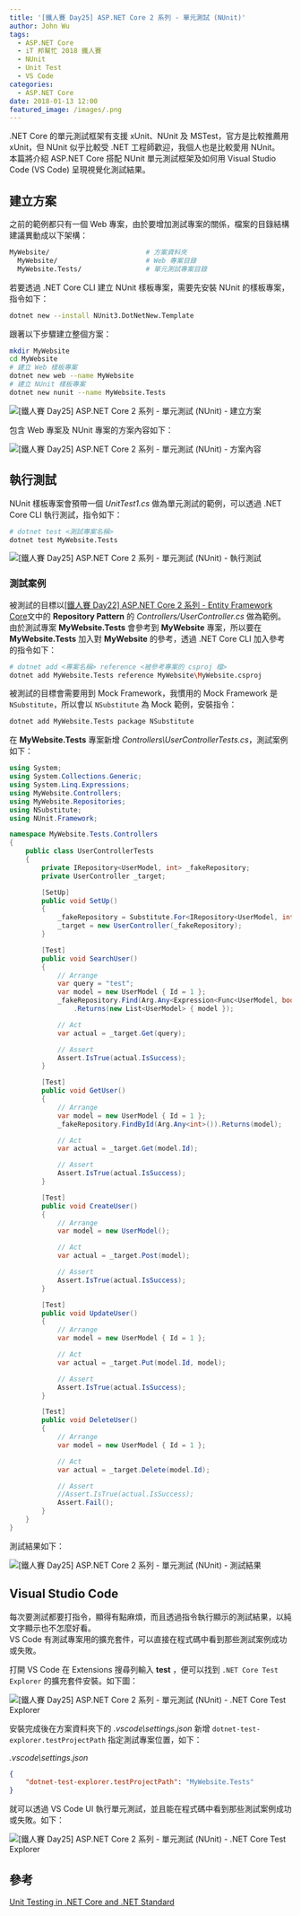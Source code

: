 ```yaml
---
title: '[鐵人賽 Day25] ASP.NET Core 2 系列 - 單元測試 (NUnit)'
author: John Wu
tags:
  - ASP.NET Core
  - iT 邦幫忙 2018 鐵人賽
  - NUnit
  - Unit Test
  - VS Code
categories:
  - ASP.NET Core
date: 2018-01-13 12:00
featured_image: /images/.png
---
```


.NET Core 的單元測試框架有支援 xUnit、NUnit 及 MSTest，官方是比較推薦用 xUnit，但 NUnit 似乎比較受 .NET 工程師歡迎，我個人也是比較愛用 NUnit。  
本篇將介紹 ASP.NET Core 搭配 NUnit 單元測試框架及如何用 Visual Studio Code (VS Code) 呈現視覺化測試結果。  

<!-- more -->

## 建立方案

之前的範例都只有一個 Web 專案，由於要增加測試專案的關係，檔案的目錄結構建議異動成以下架構：  
```sh
MyWebsite/                        # 方案資料夾
  MyWebsite/                      # Web 專案目錄
  MyWebsite.Tests/                # 單元測試專案目錄
```

若要透過 .NET Core CLI 建立 NUnit 樣板專案，需要先安裝 NUnit 的樣板專案，指令如下：  
```sh
dotnet new --install NUnit3.DotNetNew.Template
```

跟著以下步驟建立整個方案：  
```sh
mkdir MyWebsite
cd MyWebsite
# 建立 Web 樣板專案
dotnet new web --name MyWebsite
# 建立 NUnit 樣板專案
dotnet new nunit --name MyWebsite.Tests
```

![[鐵人賽 Day25] ASP.NET Core 2 系列 - 單元測試 (NUnit) - 建立方案](/images/i25-1.png)

包含 Web 專案及 NUnit 專案的方案內容如下：  

![[鐵人賽 Day25] ASP.NET Core 2 系列 - 單元測試 (NUnit) - 方案內容](/images/i25-2.png)

## 執行測試

NUnit 樣板專案會預帶一個 *UnitTest1.cs* 做為單元測試的範例，可以透過 .NET Core CLI 執行測試，指令如下：  
```sh
# dotnet test <測試專案名稱>
dotnet test MyWebsite.Tests
```

![[鐵人賽 Day25] ASP.NET Core 2 系列 - 單元測試 (NUnit) - 執行測試](/images/i25-3.png)

### 測試案例

被測試的目標以[[鐵人賽 Day22] ASP.NET Core 2 系列 - Entity Framework Core](/article/ironman-day22-asp-net-core-entity-framework-core.html)文中的 **Repository Pattern** 的 *Controllers/UserController.cs* 做為範例。  
由於測試專案 **MyWebsite.Tests** 會參考到 **MyWebsite** 專案，所以要在 **MyWebsite.Tests** 加入對 **MyWebsite** 的參考，透過 .NET Core CLI 加入參考的指令如下：  
```sh
# dotnet add <專案名稱> reference <被參考專案的 csproj 檔>
dotnet add MyWebsite.Tests reference MyWebsite\MyWebsite.csproj
```

被測試的目標會需要用到 Mock Framework，我慣用的 Mock Framework 是 `NSubstitute`，所以會以 `NSubstitute` 為 Mock 範例，安裝指令：  
```sh
dotnet add MyWebsite.Tests package NSubstitute
```

在 **MyWebsite.Tests** 專案新增 *Controllers\UserControllerTests.cs*，測試案例如下：  

```cs
using System;
using System.Collections.Generic;
using System.Linq.Expressions;
using MyWebsite.Controllers;
using MyWebsite.Repositories;
using NSubstitute;
using NUnit.Framework;

namespace MyWebsite.Tests.Controllers
{
    public class UserControllerTests
    {
        private IRepository<UserModel, int> _fakeRepository;
        private UserController _target;

        [SetUp]
        public void SetUp()
        {
            _fakeRepository = Substitute.For<IRepository<UserModel, int>>();
            _target = new UserController(_fakeRepository);
        }

        [Test]
        public void SearchUser()
        {
            // Arrange
            var query = "test";
            var model = new UserModel { Id = 1 };
            _fakeRepository.Find(Arg.Any<Expression<Func<UserModel, bool>>>())
                .Returns(new List<UserModel> { model });

            // Act
            var actual = _target.Get(query);

            // Assert
            Assert.IsTrue(actual.IsSuccess);
        }

        [Test]
        public void GetUser()
        {
            // Arrange
            var model = new UserModel { Id = 1 };
            _fakeRepository.FindById(Arg.Any<int>()).Returns(model);

            // Act
            var actual = _target.Get(model.Id);

            // Assert
            Assert.IsTrue(actual.IsSuccess);
        }

        [Test]
        public void CreateUser()
        {
            // Arrange
            var model = new UserModel();

            // Act
            var actual = _target.Post(model);

            // Assert
            Assert.IsTrue(actual.IsSuccess);
        }

        [Test]
        public void UpdateUser()
        {
            // Arrange
            var model = new UserModel { Id = 1 };

            // Act
            var actual = _target.Put(model.Id, model);

            // Assert
            Assert.IsTrue(actual.IsSuccess);
        }

        [Test]
        public void DeleteUser()
        {
            // Arrange
            var model = new UserModel { Id = 1 };

            // Act
            var actual = _target.Delete(model.Id);

            // Assert
            //Assert.IsTrue(actual.IsSuccess);
            Assert.Fail();
        }
    }
}
```

測試結果如下：  

![[鐵人賽 Day25] ASP.NET Core 2 系列 - 單元測試 (NUnit) - 測試結果](/images/i25-4.png)

## Visual Studio Code

每次要測試都要打指令，顯得有點麻煩，而且透過指令執行顯示的測試結果，以純文字顯示也不怎麼好看。  
VS Code 有測試專案用的擴充套件，可以直接在程式碼中看到那些測試案例成功或失敗。  

打開 VS Code 在 Extensions 搜尋列輸入 **test** ，便可以找到 `.NET Core Test Explorer` 的擴充套件安裝。如下圖：  

![[鐵人賽 Day25] ASP.NET Core 2 系列 - 單元測試 (NUnit) - .NET Core Test Explorer](/images/i25-5.png)

安裝完成後在方案資料夾下的 *.vscode\settings.json* 新增 `dotnet-test-explorer.testProjectPath` 指定測試專案位置，如下：  

*.vscode\settings.json*  
```json
{
    "dotnet-test-explorer.testProjectPath": "MyWebsite.Tests"
}
```

就可以透過 VS Code UI 執行單元測試，並且能在程式碼中看到那些測試案例成功或失敗。如下：  

![[鐵人賽 Day25] ASP.NET Core 2 系列 - 單元測試 (NUnit) - .NET Core Test Explorer](/images/i25-6.png)

## 參考

[Unit Testing in .NET Core and .NET Standard](https://docs.microsoft.com/en-us/dotnet/core/testing/)  